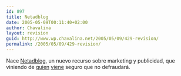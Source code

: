 ```yaml
---
id: 897
title: Netadblog
date: 2005-05-09T00:11:40+02:00
author: Chavalina
layout: revision
guid: http://www.wp.chavalina.net/2005/05/09/429-revision/
permalink: /2005/05/09/429-revision/
---
```

Nace <a href="http://netadblog.com/" target="_blank">Netadblog</a>, un nuevo recurso sobre marketing y publicidad, que viniendo de <a href="http://www.isopixel.net/archives/002513.html" target="_blank">quien</a> <a href="http://www.uberbin.net/archivos/rants/netadblog-porque-me-gusta-la-publicidad.php" target="_blank">viene</a> seguro que no defraudará.